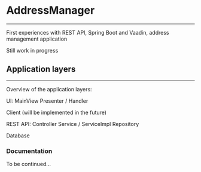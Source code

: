 # AddressManager
***
First experiences with REST API, Spring Boot and Vaadin, address management application

Still work in progress

## Application layers
***
Overview of the application layers: 

UI:
MainView
Presenter / Handler

Client (will be implemented in the future)

REST API:
Controller
Service / ServiceImpl
Repository

Database

### Documentation
To be continued...
